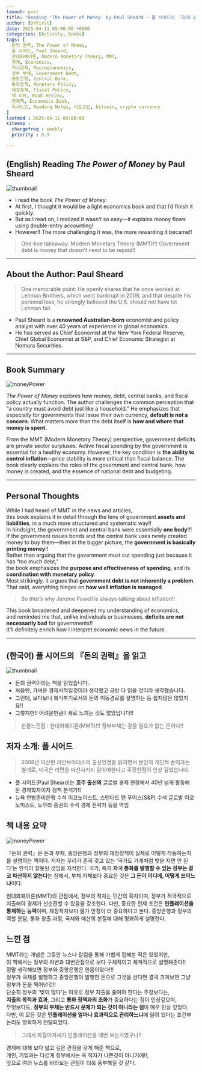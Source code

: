 ```yaml
---
layout: post
title: "Reading 'The Power of Money' by Paul Sheard - 폴 시어드의 『돈의 권력』을 읽고 "
author: [DrFirst]
date: 2025-04-11 09:00:00 +0900
categories: [Activity, Books]
tags: [
  돈의 권력, The Power of Money,
  폴 시어드, Paul Sheard,
  현대화폐이론, Modern Monetary Theory, MMT,
  경제, Economics,
  거시경제, Macroeconomics,
  정부 부채, Government Debt,
  중앙은행, Central Bank,
  통화정책, Monetary Policy,
  재정정책, Fiscal Policy,
  책 리뷰, Book Review,
  경제책, Economics Book,
  독서노트, Reading Notes, 비트코인, bitcoin, crypto currency
]
lastmod : 2025-04-11 09:00:00
sitemap :
  changefreq : weekly
  priority : 0.9

---
```


## (English) Reading *The Power of Money* by Paul Sheard

![thumbnail](https://github.com/user-attachments/assets/849dc97d-4b1a-4345-80f8-683e63ebf970)

- I read the book *The Power of Money*.  
- At first, I thought it would be a light economics book and that I’d finish it quickly.  
- But as I read on, I realized it wasn’t so easy—it explains money flows using double-entry accounting!  
- However!! The more challenging it was, the more rewarding it became!!

> One-line takeaway: Modern Monetary Theory (MMT)!!! Government debt is money that doesn’t need to be repaid!!

---

## About the Author: Paul Sheard

> One memorable point: He openly shares that he once worked at Lehman Brothers, which went bankrupt in 2008, and that despite his personal loss, he strongly believed the U.S. should *not* have let Lehman fail.

- Paul Sheard is a **renowned Australian-born** economist and policy analyst with over 40 years of experience in global economics.  
- He has served as Chief Economist at the New York Federal Reserve, Chief Global Economist at S&P, and Chief Economic Strategist at Nomura Securities.

---

## Book Summary

![moneyPower](https://github.com/user-attachments/assets/4cc33940-7d84-4c50-9e96-35c442216485)

*The Power of Money* explores how money, debt, central banks, and fiscal policy actually function. The author challenges the common perception that “a country must avoid debt just like a household.” He emphasizes that especially for governments that issue their own currency, **default is not a concern**. What matters more than the debt itself is **how and where that money is spent**.

From the MMT (Modern Monetary Theory) perspective, government deficits are private sector surpluses. Active fiscal spending by the government is essential for a healthy economy. However, the key condition is **the ability to control inflation**—price stability is more critical than fiscal balance. The book clearly explains the roles of the government and central bank, how money is created, and the essence of national debt and budgeting.

---

## Personal Thoughts

While I had heard of MMT in the news and articles,  
this book explains it in detail through the lens of government **assets and liabilities**, in a much more structured and systematic way!!  
In hindsight, the government and central bank were essentially **one body**!!!  
If the government issues bonds and the central bank uses newly created money to buy them—then in the bigger picture, the **government is basically printing money**!!  
Rather than arguing that the government must cut spending just because it has “too much debt,”  
the book emphasizes the **purpose and effectiveness of spending**, and its **coordination with monetary policy**.  
Most strikingly, it argues that **government debt is not inherently a problem**.  
That said, everything hinges on **how well inflation is managed**.  

> So *that’s* why Jerome Powell is always talking about inflation!!  


This book broadened and deepened my understanding of economics,  
and reminded me that, unlike individuals or businesses, **deficits are not necessarily bad** for governments!!  
It’ll definitely enrich how I interpret economic news in the future.


---


## (한국어) 폴 시어드의 『돈의 권력』을 읽고 


![thumbnail](https://github.com/user-attachments/assets/849dc97d-4b1a-4345-80f8-683e63ebf970)

- 돈의 권력이라는 책을 읽었습니다. 
- 처음엔, 가벼운 경제서적일것이라 생각했고 금방 다 읽을 것이라 생각했습니다.
- 그런데, 보다보니 복식부기로서의 돈의 이동경로를 설명하는 등 쉽지많은 않았지요!!
- 그렇지만!! 어려운만큼!! 새로 느끼는 것도 많았답니다!!

> 한줄느낀점 : 현대화폐이론(MMT)!!! 정부부채는 갚을 필요가 없는 돈이다!!


## 저자 소개: 폴 시어드

> 2008년 파산한 리만브라더스의 출신인것을 밝히면서 본인의 개인적 손익과는 별개로, 미국은 리먼을 파산시키지 말아야한다고 주장한점이 인상 깊었습니다.  

- 폴 시어드(Paul Sheard)는 **호주 출신의** 글로벌 경제 현장에서 40년 넘게 활동해 온 경제학자이자 정책 분석가!!  
- 뉴욕 연방준비은행 수석 이코노미스트, 스탠더드 앤 푸어스(S&P) 수석 글로벌 이코노미스트, 노무라 증권의 수석 경제 전략가 등을 역임  

## 책 내용 요약

![moneyPower](https://github.com/user-attachments/assets/4cc33940-7d84-4c50-9e96-35c442216485)

『돈의 권력』은 돈과 부채, 중앙은행과 정부의 재정정책이 실제로 어떻게 작동하는지를 설명하는 책이다. 저자는 우리가 흔히 갖고 있는 ‘국가도 가계처럼 빚을 지면 안 된다’는 인식이 잘못된 것임을 지적한다. 국가, 특히 **자국 통화를 발행할 수 있는 정부는 결코 파산하지 않는다**는 점에서, 부채 자체보다 중요한 것은 **그 돈이 어디에, 어떻게 쓰이느냐**이다.

현대화폐이론(MMT)의 관점에서, 정부의 적자는 민간의 흑자이며, 정부가 적극적으로 지출해야 경제가 선순환할 수 있음을 강조한다. 다만, 중요한 전제 조건은 **인플레이션을 통제하는 능력**이며, 재정적자보다 물가 안정이 더 중요하다고 본다. 중앙은행과 정부의 역할 분담, 통화 창출 과정, 국채와 예산의 본질에 대해 명쾌하게 설명한다.

## 느낀 점

MMT라는 개념은 그동안 뉴스나 칼럼을 통해 가볍게 접해본 적은 있었지만,  
이 책에서는 정부의 차변과 대변관점으로 보다 구체적이고 체계적으로 설명해준다!!  
정말 생각해보면 정부와 중앙은행은 한몸이었다!!!  
정부가 국채를 발행하고 중앙은행이 발행한 돈으로 그것을 산다면 결국 크게보면 그냥 정부가 돈을 찍어낸것!!  
단순히 정부의 '빚이 많다'는 이유로 정부 지출을 줄여야 한다는 주장보다는,  
**지출의 목적과 효과**, 그리고 **통화 정책과의 조화**가 중요하다는 점이 인상깊으며,  
무엇보다도, **정부의 부채는 반드시 문제가 되는 것이 아니라는 점**이 매우 인상 깊었다.  
다만, 이 모든 것은 **인플레이션을 얼마나 효과적으로 관리하느냐**에 달려 있다는 조건부 논리도 명확하게 전달되었다. 

> 그래서 파월아저씨가 인플레이션을 매번 보는거였구나!!  

경제에 대해 보다 넓고 깊은 관점을 갖게 해준 책으로,  
개인, 기업과는 다르게 정부에서는 꼭 적자가 나쁜것이 아니기에!!,   
앞으로 여러 뉴스를 바라보는 관점이 더욱 풍부해질 것 같다.
